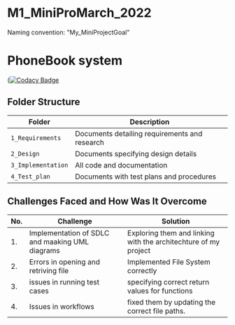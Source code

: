 # M1_MiniProMarch_2022
Naming convention: "My_MiniProjectGoal"
# PhoneBook system
([![Codacy Badge](https://app.codacy.com/project/badge/Grade/bfb9d01ad1c5475f90aaad01f332b1dd)](https://www.codacy.com/gh/arnoorlasravan/M1_MiniProMarch_2022/dashboard?utm_source=github.com&amp;utm_medium=referral&amp;utm_content=arnoorlasravan/M1_MiniProMarch_2022&amp;utm_campaign=Badge_Grade)
## Folder Structure
Folder             | Description
-------------------| -----------------------------------------
`1_Requirements`   | Documents detailing requirements and research
`2_Design`         | Documents specifying design details
`3_Implementation` | All code and documentation
`4_Test_plan`      | Documents with test plans and procedures



## Challenges Faced and How Was It Overcome
| No. | Challenge | Solution
|-----|-----------|--------
|1. | Implementation of SDLC and maaking UML diagrams | Exploring them and linking with the architechture of my project 
|2. | Errors in opening and retriving file | Implemented File System correctly |
|3. | issues in running test cases | specifying correct return values for functions
|4. | Issues in workflows | fixed them by updating the correct file paths.








